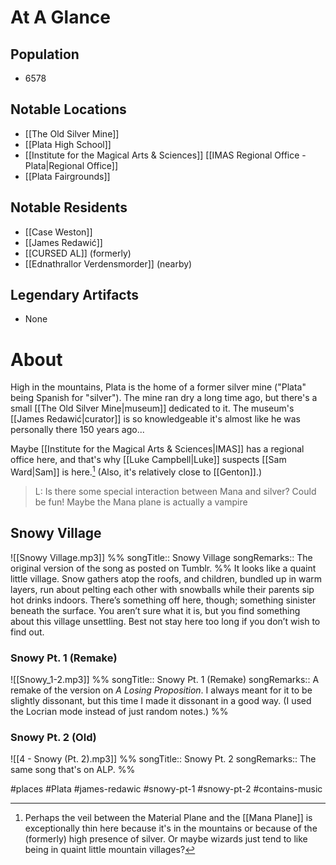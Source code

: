 # At A Glance
## Population
- 6578

## Notable Locations
- [[The Old Silver Mine]]
- [[Plata High School]]
- [[Institute for the Magical Arts & Sciences]] [[IMAS Regional Office - Plata|Regional Office]]
- [[Plata Fairgrounds]]

## Notable Residents
- [[Case Weston]]
- [[James Redawić]]
- [[CURSED AL]] (formerly)
- [[Ednathrallor Verdensmorder]] (nearby)

## Legendary Artifacts
- None

# About
High in the mountains, Plata is the home of a former silver mine ("Plata" being Spanish for "silver"). The mine ran dry a long time ago, but there's a small [[The Old Silver Mine|museum]] dedicated to it. The museum's [[James Redawić|curator]] is so knowledgeable it's almost like he was personally there 150 years ago...

Maybe [[Institute for the Magical Arts & Sciences|IMAS]] has a regional office here, and that's why [[Luke Campbell|Luke]] suspects [[Sam Ward|Sam]] is here.[^1] (Also, it's relatively close to [[Genton]].)

[^1]: Perhaps the veil between the Material Plane and the [[Mana Plane]] is exceptionally thin here because it's in the mountains or because of the (formerly) high presence of silver. Or maybe wizards just tend to like being in quaint little mountain villages?

> L: Is there some special interaction between Mana and silver? Could be fun! Maybe the Mana plane is actually a vampire

## Snowy Village
![[Snowy Village.mp3]]
%%
songTitle:: Snowy Village
songRemarks:: The original version of the song as posted on Tumblr.
%%
It looks like a quaint little village. Snow gathers atop the roofs, and children, bundled up in warm layers, run about pelting each other with snowballs while their parents sip hot drinks indoors. There’s something off here, though; something sinister beneath the surface. You aren’t sure what it is, but you find something about this village unsettling. Best not stay here too long if you don’t wish to find out.

### Snowy Pt. 1 (Remake)
![[Snowy_1-2.mp3]]
%%
songTitle:: Snowy Pt. 1 (Remake)
songRemarks:: A remake of the version on *A Losing Proposition*. I always meant for it to be slightly dissonant, but this time I made it dissonant in a good way. (I used the Locrian mode instead of just random notes.)
%%
### Snowy Pt. 2 (Old)
![[4 - Snowy (Pt. 2).mp3]]
%%
songTitle:: Snowy Pt. 2
songRemarks:: The same song that's on ALP.
%%

#places #Plata #james-redawic #snowy-pt-1 #snowy-pt-2 #contains-music 
